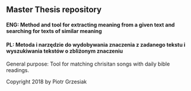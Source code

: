 ## Master Thesis repository
#### ENG: Method and tool for extracting meaning from a given text and searching for texts of similar meaning
#### PL: Metoda i narzędzie do wydobywania znaczenia z zadanego tekstu i wyszukiwania tekstów o zbliżonym znaczeniu

General purpose: 
Tool for matching chrisitan songs with daily bible readings.




Copyright 2018 by Piotr Grzesiak
